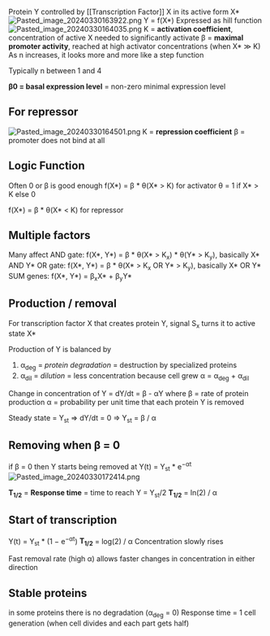 Protein Y controlled by [[Transcription Factor]] X in its active form X\*
![Pasted_image_20240330163922.png](pasted_image_20240330163922.png)
Y = f(X\*)
Expressed as hill function
![Pasted_image_20240330164035.png](pasted_image_20240330164035.png)
K = **activation coefficient**, concentration of active X needed to significantly activate
β = **maximal promoter activity**, reached at high activator concentrations (when X\* ≫ K)
As n increases, it looks more and more like a step function

Typically n between 1 and 4

**β0 = basal expression level** = non-zero minimal expression level

## For repressor

![Pasted_image_20240330164501.png](pasted_image_20240330164501.png)
K = **repression coefficient**
β = promoter does not bind at all

## Logic Function

Often 0 or β is good enough
f(X\*) = β \* θ(X\* > K) for activator
θ = 1 if X\* > K else 0

f(X\*) = β \* θ(X\* < K) for repressor

## Multiple factors

Many affect
AND gate: f(X\*, Y\*) = β \* θ(X\* > K<sub>x</sub>) \* θ(Y\* > K<sub>y</sub>), basically X\* AND Y\*
OR gate: f(X\*, Y\*) = β \* θ(X\* > K<sub>x</sub> OR Y\* > K<sub>y</sub>), basically X\* OR Y\*
SUM genes: f(X\*, Y\*) = β<sub>x</sub>X\* + β<sub>y</sub>Y\*

## Production / removal

For transcription factor X that creates protein Y, signal S<sub>x</sub> turns it to active state X\*

Production of Y is balanced by

1. α<sub>deg</sub> = *protein degradation* = destruction by specialized proteins
2. α<sub>dil</sub> = *dilution* = less concentration because cell grew
   α = α<sub>deg</sub> + α<sub>dil</sub>

Change in concentration of Y = dY/dt = β - αY
where
β = rate of protein production
α = probability per unit time that each protein Y is removed

Steady state = Y<sub>st</sub> => dY/dt = 0 => Y<sub>st</sub> = β / α

## Removing when β = 0

if β = 0 then Y starts being removed at
Y(t) = Y<sub>st</sub> \* e<sup>−αt</sup>
![Pasted_image_20240330172414.png](pasted_image_20240330172414.png)

**T<sub>1/2</sub>** = **Response time** = time to reach Y = Y<sub>st</sub>/2
**T<sub>1/2</sub>** = ln(2) / α

## Start of transcription

Y(t) = Y<sub>st</sub> \* (1 − e<sup>−αt</sup>)
**T<sub>1/2</sub>** = log(2) / α
Concentration slowly rises

Fast removal rate (high α) allows faster changes in concentration in either direction

## Stable proteins

in some proteins there is no degradation (α<sub>deg</sub> = 0)
Response time = 1 cell generation (when cell divides and each part gets half)
